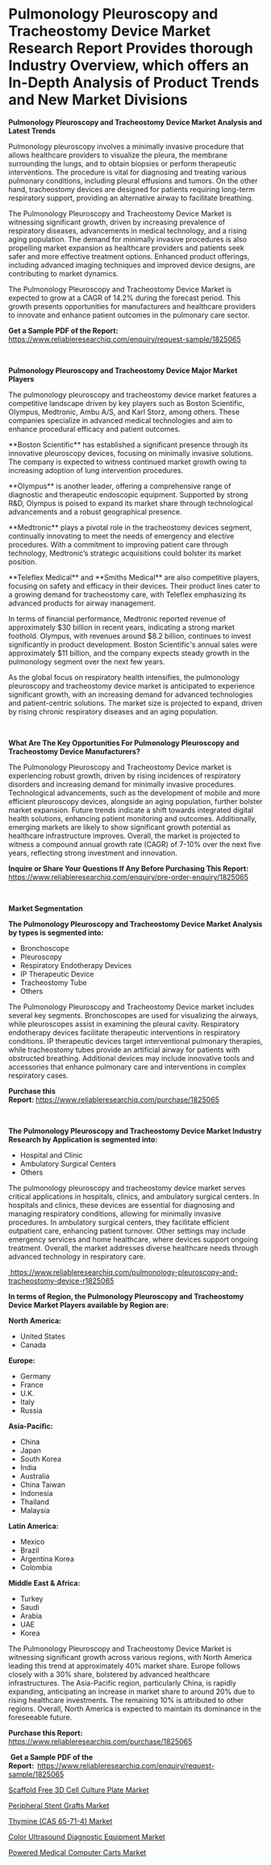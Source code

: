 <p><h1>Pulmonology Pleuroscopy and Tracheostomy Device Market Research Report Provides thorough Industry Overview, which offers an In-Depth Analysis of Product Trends and New Market Divisions</h1></p><p><strong>Pulmonology Pleuroscopy and Tracheostomy Device Market Analysis and Latest Trends</strong></p>
<p><p>Pulmonology pleuroscopy involves a minimally invasive procedure that allows healthcare providers to visualize the pleura, the membrane surrounding the lungs, and to obtain biopsies or perform therapeutic interventions. The procedure is vital for diagnosing and treating various pulmonary conditions, including pleural effusions and tumors. On the other hand, tracheostomy devices are designed for patients requiring long-term respiratory support, providing an alternative airway to facilitate breathing.</p><p>The Pulmonology Pleuroscopy and Tracheostomy Device Market is witnessing significant growth, driven by increasing prevalence of respiratory diseases, advancements in medical technology, and a rising aging population. The demand for minimally invasive procedures is also propelling market expansion as healthcare providers and patients seek safer and more effective treatment options. Enhanced product offerings, including advanced imaging techniques and improved device designs, are contributing to market dynamics.</p><p>The Pulmonology Pleuroscopy and Tracheostomy Device Market is expected to grow at a CAGR of 14.2% during the forecast period. This growth presents opportunities for manufacturers and healthcare providers to innovate and enhance patient outcomes in the pulmonary care sector.</p></p>
<p><strong>Get a Sample PDF of the Report:&nbsp;</strong> <a href="https://www.reliableresearchiq.com/enquiry/request-sample/1825065?utm_campaign=1842&utm_medium=2&utm_source=Github&utm_content=ia&utm_term=05032025&utm_id=pulmonology-pleuroscopy-and-tracheostomy-device">https://www.reliableresearchiq.com/enquiry/request-sample/1825065</a></p>
<p>&nbsp;</p>
<p><strong>Pulmonology Pleuroscopy and Tracheostomy Device Major Market Players</strong></p>
<p><p>The pulmonology pleuroscopy and tracheostomy device market features a competitive landscape driven by key players such as Boston Scientific, Olympus, Medtronic, Ambu A/S, and Karl Storz, among others. These companies specialize in advanced medical technologies and aim to enhance procedural efficacy and patient outcomes.</p><p>**Boston Scientific** has established a significant presence through its innovative pleuroscopy devices, focusing on minimally invasive solutions. The company is expected to witness continued market growth owing to increasing adoption of lung intervention procedures.</p><p>**Olympus** is another leader, offering a comprehensive range of diagnostic and therapeutic endoscopic equipment. Supported by strong R&D, Olympus is poised to expand its market share through technological advancements and a robust geographical presence.</p><p>**Medtronic** plays a pivotal role in the tracheostomy devices segment, continually innovating to meet the needs of emergency and elective procedures. With a commitment to improving patient care through technology, Medtronic’s strategic acquisitions could bolster its market position.</p><p>**Teleflex Medical** and **Smiths Medical** are also competitive players, focusing on safety and efficacy in their devices. Their product lines cater to a growing demand for tracheostomy care, with Teleflex emphasizing its advanced products for airway management.</p><p>In terms of financial performance, Medtronic reported revenue of approximately $30 billion in recent years, indicating a strong market foothold. Olympus, with revenues around $8.2 billion, continues to invest significantly in product development. Boston Scientific's annual sales were approximately $11 billion, and the company expects steady growth in the pulmonology segment over the next few years.</p><p>As the global focus on respiratory health intensifies, the pulmonology pleuroscopy and tracheostomy device market is anticipated to experience significant growth, with an increasing demand for advanced technologies and patient-centric solutions. The market size is projected to expand, driven by rising chronic respiratory diseases and an aging population.</p></p>
<p>&nbsp;</p>
<p><strong>What Are The Key Opportunities For Pulmonology Pleuroscopy and Tracheostomy Device Manufacturers?</strong></p>
<p><p>The Pulmonology Pleuroscopy and Tracheostomy Device market is experiencing robust growth, driven by rising incidences of respiratory disorders and increasing demand for minimally invasive procedures. Technological advancements, such as the development of mobile and more efficient pleuroscopy devices, alongside an aging population, further bolster market expansion. Future trends indicate a shift towards integrated digital health solutions, enhancing patient monitoring and outcomes. Additionally, emerging markets are likely to show significant growth potential as healthcare infrastructure improves. Overall, the market is projected to witness a compound annual growth rate (CAGR) of 7-10% over the next five years, reflecting strong investment and innovation.</p></p>
<p><strong>Inquire or Share Your Questions If Any Before Purchasing This Report:</strong> <a href="https://www.reliableresearchiq.com/enquiry/pre-order-enquiry/1825065?utm_campaign=1842&utm_medium=2&utm_source=Github&utm_content=ia&utm_term=05032025&utm_id=pulmonology-pleuroscopy-and-tracheostomy-device">https://www.reliableresearchiq.com/enquiry/pre-order-enquiry/1825065</a></p>
<p>&nbsp;</p>
<p><strong>Market Segmentation</strong></p>
<p><strong>The Pulmonology Pleuroscopy and Tracheostomy Device Market Analysis by types is segmented into:</strong></p>
<p><ul><li>Bronchoscope</li><li>Pleuroscopy</li><li>Respiratory Endotherapy Devices</li><li>IP Therapeutic Device</li><li>Tracheostomy Tube</li><li>Others</li></ul></p>
<p><p>The Pulmonology Pleuroscopy and Tracheostomy Device market includes several key segments. Bronchoscopes are used for visualizing the airways, while pleuroscopes assist in examining the pleural cavity. Respiratory endotherapy devices facilitate therapeutic interventions in respiratory conditions. IP therapeutic devices target interventional pulmonary therapies, while tracheostomy tubes provide an artificial airway for patients with obstructed breathing. Additional devices may include innovative tools and accessories that enhance pulmonary care and interventions in complex respiratory cases.</p></p>
<p><strong>Purchase this Report:&nbsp;</strong><a href="https://www.reliableresearchiq.com/purchase/1825065?utm_campaign=1842&utm_medium=2&utm_source=Github&utm_content=ia&utm_term=05032025&utm_id=pulmonology-pleuroscopy-and-tracheostomy-device">https://www.reliableresearchiq.com/purchase/1825065</a></p>
<p>&nbsp;</p>
<p><strong>The Pulmonology Pleuroscopy and Tracheostomy Device Market Industry Research by Application is segmented into:</strong></p>
<p><ul><li>Hospital and Clinic</li><li>Ambulatory Surgical Centers</li><li>Others</li></ul></p>
<p><p>The pulmonology pleuroscopy and tracheostomy device market serves critical applications in hospitals, clinics, and ambulatory surgical centers. In hospitals and clinics, these devices are essential for diagnosing and managing respiratory conditions, allowing for minimally invasive procedures. In ambulatory surgical centers, they facilitate efficient outpatient care, enhancing patient turnover. Other settings may include emergency services and home healthcare, where devices support ongoing treatment. Overall, the market addresses diverse healthcare needs through advanced technology in respiratory care.</p></p>
<p><a href="https://www.reliableresearchiq.com/pulmonology-pleuroscopy-and-tracheostomy-device-r1825065?utm_campaign=1842&utm_medium=2&utm_source=Github&utm_content=ia&utm_term=05032025&utm_id=pulmonology-pleuroscopy-and-tracheostomy-device">&nbsp;https://www.reliableresearchiq.com/pulmonology-pleuroscopy-and-tracheostomy-device-r1825065</a></p>
<p><strong>In terms of Region, the Pulmonology Pleuroscopy and Tracheostomy Device Market Players available by Region are:</strong></p>
<p>
    <p> <strong> North America: </strong>
        <ul>
            <li>United States</li>
            <li>Canada</li>
        </ul>
        </p> 
    <p> <strong> Europe: </strong>
        <ul>
            <li>Germany</li>
            <li>France</li>
            <li>U.K.</li>
            <li>Italy</li>
            <li>Russia</li>
        </ul>
        </p> 
    <p> <strong> Asia-Pacific: </strong>
        <ul>
            <li>China</li>
            <li>Japan</li>
            <li>South Korea</li>
            <li>India</li>
            <li>Australia</li>
            <li>China Taiwan</li>
            <li>Indonesia</li>
            <li>Thailand</li>
            <li>Malaysia</li>
        </ul>
        </p> 
    <p> <strong> Latin America: </strong>
        <ul>
            <li>Mexico</li>
            <li>Brazil</li>
            <li>Argentina Korea</li>
            <li>Colombia</li>
        </ul>
        </p> 
    <p> <strong> Middle East & Africa: </strong>
        <ul>
            <li>Turkey</li>
            <li>Saudi</li>
            <li>Arabia</li>
            <li>UAE</li>
            <li>Korea</li>
        </ul>
    </p>
    </p>
<p><p>The Pulmonology Pleuroscopy and Tracheostomy Device Market is witnessing significant growth across various regions, with North America leading this trend at approximately 40% market share. Europe follows closely with a 30% share, bolstered by advanced healthcare infrastructures. The Asia-Pacific region, particularly China, is rapidly expanding, anticipating an increase in market share to around 20% due to rising healthcare investments. The remaining 10% is attributed to other regions. Overall, North America is expected to maintain its dominance in the foreseeable future.</p></p>
<p><strong>Purchase this Report: </strong><a href="https://www.reliableresearchiq.com/purchase/1825065?utm_campaign=1842&utm_medium=2&utm_source=Github&utm_content=ia&utm_term=05032025&utm_id=pulmonology-pleuroscopy-and-tracheostomy-device">https://www.reliableresearchiq.com/purchase/1825065</a></p>
<p>&nbsp;<strong>Get a Sample PDF of the Report:&nbsp;&nbsp;</strong><a href="https://www.reliableresearchiq.com/enquiry/request-sample/1825065?utm_campaign=1842&utm_medium=2&utm_source=Github&utm_content=ia&utm_term=05032025&utm_id=pulmonology-pleuroscopy-and-tracheostomy-device">https://www.reliableresearchiq.com/enquiry/request-sample/1825065</a></p>
<p><strong></strong></p>
<p><p><a href="https://github.com/cordaysamaya/Market-Research-Report-List-1/blob/main/scaffold-free-3d-cell-culture-plate-market.md?utm_campaign=1842&utm_medium=2&utm_source=Github&utm_content=ia&utm_term=05032025&utm_id=pulmonology-pleuroscopy-and-tracheostomy-device">Scaffold Free 3D Cell Culture Plate Market</a></p><p><a href="https://github.com/muoioconzej8/Market-Research-Report-List-1/blob/main/peripheral-stent-grafts-market.md?utm_campaign=1842&utm_medium=2&utm_source=Github&utm_content=ia&utm_term=05032025&utm_id=pulmonology-pleuroscopy-and-tracheostomy-device">Peripheral Stent Grafts Market</a></p><p><a href="https://github.com/botocniveda/Market-Research-Report-List-1/blob/main/thymine-cas-65-71-4-market.md?utm_campaign=1842&utm_medium=2&utm_source=Github&utm_content=ia&utm_term=05032025&utm_id=pulmonology-pleuroscopy-and-tracheostomy-device">Thymine (CAS 65-71-4) Market</a></p><p><a href="https://github.com/obajimlaweh59/Market-Research-Report-List-1/blob/main/color-ultrasound-diagnostic-equipment-market.md?utm_campaign=1842&utm_medium=2&utm_source=Github&utm_content=ia&utm_term=05032025&utm_id=pulmonology-pleuroscopy-and-tracheostomy-device">Color Ultrasound Diagnostic Equipment Market</a></p><p><a href="https://github.com/kuciakkukalo/Market-Research-Report-List-1/blob/main/powered-medical-computer-carts-market.md?utm_campaign=1842&utm_medium=2&utm_source=Github&utm_content=ia&utm_term=05032025&utm_id=pulmonology-pleuroscopy-and-tracheostomy-device">Powered Medical Computer Carts Market</a></p></p>